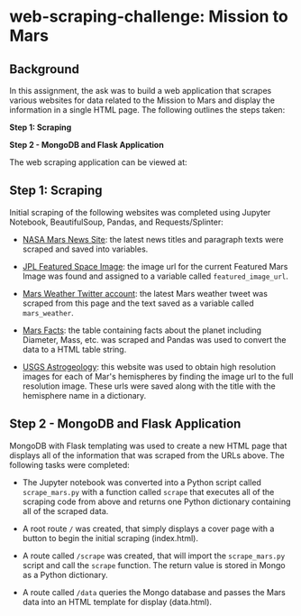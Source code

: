 # web-scraping-challenge: Mission to Mars

## Background
In this assignment, the ask was to build a web application that scrapes various websites for data related to the Mission to Mars and display the information in a single HTML page. The following outlines the steps taken:

**Step 1: Scraping**

**Step 2 - MongoDB and Flask Application**

The web scraping application can be viewed at: 

## Step 1: Scraping

Initial scraping of the following websites was completed using Jupyter Notebook, BeautifulSoup, Pandas, and Requests/Splinter:

* [NASA Mars News Site](https://mars.nasa.gov/news/): the latest news titles and paragraph texts were scraped and saved into variables.

* [JPL Featured Space Image](https://www.jpl.nasa.gov/spaceimages/?search=&category=Mars): the image url for the current Featured Mars Image was found and assigned to a variable called `featured_image_url`.

* [Mars Weather Twitter account](https://twitter.com/marswxreport?lang=en): the latest Mars weather tweet was scraped from this page and the text saved as a variable called `mars_weather`.

* [Mars Facts](https://space-facts.com/mars/): the table containing facts about the planet including Diameter, Mass, etc. was scraped and Pandas was used to convert the data to a HTML table string.

* [USGS Astrogeology](https://astrogeology.usgs.gov/search/results?q=hemisphere+enhanced&k1=target&v1=Mars): this website was used to obtain high resolution images for each of Mar's hemispheres by finding the image url to the full resolution image. These urls were saved along with the title with the hemisphere name in a dictionary.

## Step 2 - MongoDB and Flask Application

MongoDB with Flask templating was used to create a new HTML page that displays all of the information that was scraped from the URLs above. The following tasks were completed:

* The Jupyter notebook was converted into a Python script called `scrape_mars.py` with a function called `scrape` that executes all of the scraping code from above and returns one Python dictionary containing all of the scraped data.

* A root route `/` was created, that simply displays a cover page with a button to begin the initial scraping (index.html).

* A route called `/scrape` was created, that will import the `scrape_mars.py` script and call the `scrape` function. The return value is stored in Mongo as a Python dictionary.

* A route called `/data` queries the Mongo database and passes the Mars data into an HTML template for display (data.html).
